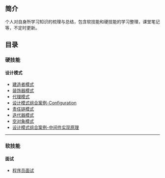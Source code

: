 ##  简介

​	个人对自身所学习知识的梳理与总结，包含软技能和硬技能的学习整理，课堂笔记等，不定时更新。

##  目录

### 	硬技能

####  设计模式
 - [建造者模式](/硬实力/设计模式/建造者模式.md)
 - [装饰器模式](/硬实力/设计模式/装饰器模式.md)
 - [代理模式](/硬实力/设计模式/代理模式.md)
 - [设计模式组合案例-Configuration](/硬实力/设计模式/设计模式组合案例-Configuration.md)
 - [责任链模式](/硬实力/设计模式/责任链模式.md)
 - [迭代器模式](/硬实力/设计模式/迭代器模式.md)
 - [空对象模式](/硬实力/设计模式/空对象模式.md)
 - [设计模式组合案例-中间件实现原理](/硬实力/设计模式/设计模式组合案例-中间件实现原理.md)



---

### 	软技能

#### 		面试

   - [程序员面试](/软实力/面试/程序员面试.md)

     



​	





